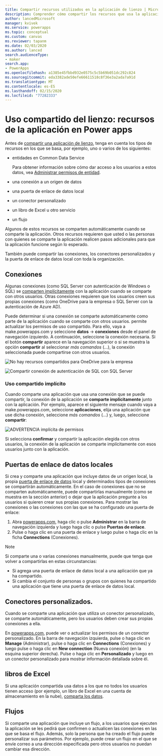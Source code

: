 ```yaml
---
title: Compartir recursos utilizados en la aplicación de lienzo | Microsoft Docs
description: Comprender cómo compartir los recursos que usa la aplicación de lienzo en Power apps
author: lancedMicrosoft
manager: kvivek
ms.service: powerapps
ms.topic: conceptual
ms.custom: canvas
ms.reviewer: tapanm
ms.date: 02/03/2020
ms.author: lanced
search.audienceType:
- maker
search.app:
- PowerApps
ms.openlocfilehash: a1385e45fbbd932e0575c5c5b69b051dc292c824
ms.sourcegitcommit: eda3382ade50efe66611518c8f36e3a2ada7a91d
ms.translationtype: MT
ms.contentlocale: es-ES
ms.lasthandoff: 02/15/2020
ms.locfileid: "77282333"
---
```

# <a name="share-canvas-app-resources-in-power-apps"></a>Uso compartido del lienzo: recursos de la aplicación en Power apps

Antes de [compartir una aplicación de lienzo](share-app.md), tenga en cuenta los tipos de recursos en los que se basa, por ejemplo, uno o varios de los siguientes:

* entidades en Common Data Service

    Para obtener información sobre cómo dar acceso a los usuarios a estos datos, vea [Administrar permisos de entidad](share-app.md#manage-entity-permissions).
    
* una conexión a un origen de datos
* una puerta de enlace de datos local
* un conector personalizado
* un libro de Excel u otro servicio
* un flujo

Algunos de estos recursos se comparten automáticamente cuando se comparte la aplicación. Otros recursos requieren que usted o las personas con quienes se comparte la aplicación realicen pasos adicionales para que la aplicación funcione según lo esperado.

También puede compartir las conexiones, los conectores personalizados y la puerta de enlace de datos local con toda la organización.

## <a name="connections"></a>Conexiones

Algunas conexiones (como SQL Server con autenticación de Windows o SQL) se [comparten implícitamente](share-app-resources.md#implicit-sharing) con la aplicación cuando se comparte con otros usuarios. Otras conexiones requieren que los usuarios creen sus propias conexiones (como OneDrive para la empresa o SQL Server con la autenticación de Azure AD).

Puede determinar si una conexión se comparte automáticamente como parte de la aplicación cuando se comparte con otros usuarios. permite actualizar los permisos de uso compartido. Para ello, vaya a make.powerapps.com y seleccione **datos** -> **conexiones** desde el panel de navegación izquierdo. A continuación, seleccione la conexión necesaria. Si el botón **compartir** aparece en la navegación superior o si se muestra la opción **compartir** al seleccionar *más comandos* (...), la conexión seleccionada puede compartirse con otros usuarios.

  ![No hay recursos compartidos para OneDrive para la empresa](./media/share-app-resources/shared-connections-odb.png)

  ![Compartir conexión de autenticación de SQL con SQL Server](./media/share-app-resources/shared-connections-sqlauth.png)

### <a name="implicit-sharing"></a>Uso compartido implícito

Cuando comparte una aplicación que usa una conexión que se puede compartir, la conexión de la aplicación se **comparte implícitamente** junto con la aplicación. Por ejemplo, aparece el siguiente mensaje cuando vaya a make.powerapps.com, seleccione **aplicaciones**, elija una aplicación que use dicha conexión, seleccione *más comandos* (...) y, luego, seleccione **compartir**:

  ![ADVERTENCIA implícita de permisos](./media/share-app-resources/share-app-implicit-permission.png)

Si selecciona **confirmar** y compartir la aplicación elegida con otros usuarios, la conexión de la aplicación se comparte implícitamente con esos usuarios junto con la aplicación.

## <a name="on-premises-data-gateways"></a>Puertas de enlace de datos locales
Si crea y comparte una aplicación que incluye datos de un origen local, la propia [puerta de enlace de datos](gateway-management.md) local y determinados tipos de conexiones se compartirán automáticamente. En el caso de conexiones que no se comparten automáticamente, puede compartirlas manualmente (como se muestra en la sección anterior) o dejar que la aplicación pregunte a los usuarios si quieren crear sus propias conexiones. Para mostrar las conexiones o las conexiones con las que se ha configurado una puerta de enlace:

1. Abra [powerapps.com](https://make.powerapps.com?utm_source=padocs&utm_medium=linkinadoc&utm_campaign=referralsfromdoc), haga clic o pulse **Administrar** en la barra de navegación izquierda y luego haga clic o pulse **Puertas de enlace**.
2. Pulse o haga clic en una puerta de enlace y luego pulse o haga clic en la ficha **Connections** (Conexiones).

> [!NOTE]
> Si comparte una o varias conexiones manualmente, puede que tenga que volver a compartirlas en estas circunstancias:

* Si agrega una puerta de enlace de datos local a una aplicación que ya ha compartido.
* Si cambia el conjunto de personas o grupos con quienes ha compartido una aplicación que tiene una puerta de enlace de datos local.

## <a name="custom-connectors"></a>Conectores personalizados.
Cuando se comparte una aplicación que utiliza un conector personalizado, se comparte automáticamente, pero los usuarios deben crear sus propias conexiones a ella.

En [powerapps.com](https://make.powerapps.com?utm_source=padocs&utm_medium=linkinadoc&utm_campaign=referralsfromdoc), puede ver o actualizar los permisos de un conector personalizado. En la barra de navegación izquierda, pulse o haga clic en **Manage** (Administrar), pulse o haga clic en **Connections** (Conexiones) y luego pulse o haga clic en **New connection** (Nueva conexión) (en la esquina superior derecha). Pulse o haga clic en **Personalizado** y luego en un conector personalizado para mostrar información detallada sobre él.

## <a name="excel-workbooks"></a>libros de Excel
Si una aplicación compartida usa datos a los que no todos los usuarios tienen acceso (por ejemplo, un libro de Excel en una cuenta de almacenamiento en la nube), [comparta los datos](share-app-data.md).

## <a name="flows"></a>Flujos
Si comparte una aplicación que incluye un flujo, a los usuarios que ejecuten la aplicación se les pedirá que confirmen o actualicen las conexiones en las que se basa el flujo. Además, solo la persona que ha creado el flujo puede personalizar sus parámetros. Por ejemplo, puede crear un flujo en el que se envíe correo a una dirección especificada pero otros usuarios no puedan cambiar esa dirección.


